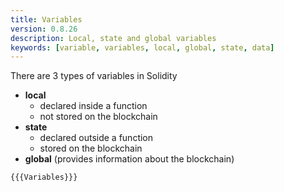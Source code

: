 ```yaml
---
title: Variables
version: 0.8.26
description: Local, state and global variables
keywords: [variable, variables, local, global, state, data]
---
```


There are 3 types of variables in Solidity

- **local**
  - declared inside a function
  - not stored on the blockchain
- **state**
  - declared outside a function
  - stored on the blockchain
- **global** (provides information about the blockchain)

```solidity
{{{Variables}}}
```
